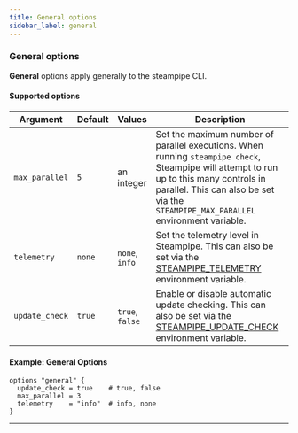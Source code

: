 ```yaml
---
title: General options
sidebar_label: general
---
```





### General options
**General** options apply generally to the steampipe CLI. 

#### Supported options  
| Argument | Default | Values | Description 
|-|-|-|-
| `max_parallel` | `5` | an integer| Set the maximum number of parallel executions. When running `steampipe check`, Steampipe will attempt to run up to this many controls in parallel. This can also be set via the  `STEAMPIPE_MAX_PARALLEL` environment variable.
| `telemetry` | `none` | `none`, `info` | Set the telemetry level in Steampipe. This can also be set via the  [STEAMPIPE_TELEMETRY](reference/env-vars/steampipe_telemetry) environment variable.
| `update_check` | `true` | `true`, `false` | Enable or disable automatic update checking. This can also be set via the  [STEAMPIPE_UPDATE_CHECK](reference/env-vars/steampipe_update_check) environment variable.
#### Example: General Options  

```hcl
options "general" {
  update_check = true    # true, false
  max_parallel = 3
  telemetry    = "info"  # info, none
}   
```

---